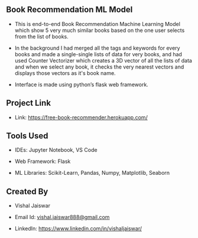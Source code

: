 ## Book Recommendation ML Model
- This is end-to-end Book Recommendation Machine Learning Model which show 5 very much similar books based on the one user selects from the list of books.

- In the background I had merged all the tags and keywords for every books and made a single-single lists of data for very books, and had used Counter Vectorizer which creates a 3D vector of all the lists of data and when we select any book, it checks the very nearest vectors and displays those vectors as it's book name.

- Interface is made using python’s flask web framework.


## Project Link
 - Link: https://free-book-recommender.herokuapp.com/

<!--
## Models used
- Linear Regression - (82.55% r2_score)

- Lasso - (81.31% r2_score)

- Ridge - (82.46% r2_score)

- As per the above r2_scores, Linear Regression and Ridge where performing a bit better than Lasso. That's why for building the web framework I chose Ridge ML Model with 82.46% r2_score.



## Webpage Interface
![Screenshot (26)](https://user-images.githubusercontent.com/102510153/171981351-d0cadca2-182a-4834-b9a0-92b6b4ebde7b.png)
![Screenshot (27)](https://user-images.githubusercontent.com/102510153/171981348-be2f7b9f-9903-4411-bf93-534cd9a1362a.png)
![Screenshot (28)](https://user-images.githubusercontent.com/102510153/171981350-d727a9fb-e382-4ec1-ab7c-2d676c6e974b.png)
-->


## Tools Used
- IDEs: Jupyter Notebook, VS Code

- Web Framework: Flask

- ML Libraries: Scikit-Learn, Pandas, Numpy, Matplotlib, Seaborn
<!--
- ML Models: Linear Regression, Lasso, Ridge

<!--
# Problem Statement
- Malware is one of the top most obstructions for expansion and growth of digital acceptance among the users.
- Both enterprises and common users are struggling to get protected from the malware in cyberspace, which emphasizes the importance of developing efficient methods of malware detection.
- Malware detection is the technique for identifying malware in the end devices or networks.


# Models used
- Xgboost classifier (F1 score : 0.9619)
- RandomForest classifier (F1 score : 0.9696)
- SVC (F1 score : 0.9361)
-->

## Created By
- Vishal Jaiswar

- Email Id: vishal.jaiswar888@gmail.com

- LinkedIn: https://www.linkedin.com/in/vishaljaiswar/
